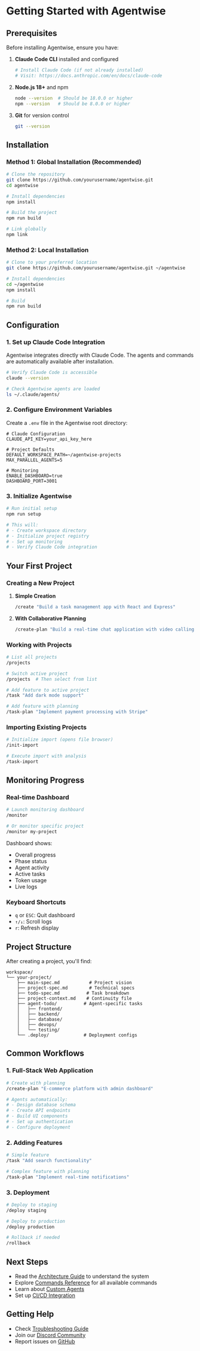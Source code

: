 # Getting Started with Agentwise

## Prerequisites

Before installing Agentwise, ensure you have:

1. **Claude Code CLI** installed and configured
   ```bash
   # Install Claude Code (if not already installed)
   # Visit: https://docs.anthropic.com/en/docs/claude-code
   ```

2. **Node.js 18+** and npm
   ```bash
   node --version  # Should be 18.0.0 or higher
   npm --version   # Should be 8.0.0 or higher
   ```

3. **Git** for version control
   ```bash
   git --version
   ```

## Installation

### Method 1: Global Installation (Recommended)

```bash
# Clone the repository
git clone https://github.com/yourusername/agentwise.git
cd agentwise

# Install dependencies
npm install

# Build the project
npm run build

# Link globally
npm link
```

### Method 2: Local Installation

```bash
# Clone to your preferred location
git clone https://github.com/yourusername/agentwise.git ~/agentwise

# Install dependencies
cd ~/agentwise
npm install

# Build
npm run build
```

## Configuration

### 1. Set up Claude Code Integration

Agentwise integrates directly with Claude Code. The agents and commands are automatically available after installation.

```bash
# Verify Claude Code is accessible
claude --version

# Check Agentwise agents are loaded
ls ~/.claude/agents/
```

### 2. Configure Environment Variables

Create a `.env` file in the Agentwise root directory:

```env
# Claude Configuration
CLAUDE_API_KEY=your_api_key_here

# Project Defaults
DEFAULT_WORKSPACE_PATH=~/agentwise-projects
MAX_PARALLEL_AGENTS=5

# Monitoring
ENABLE_DASHBOARD=true
DASHBOARD_PORT=3001
```

### 3. Initialize Agentwise

```bash
# Run initial setup
npm run setup

# This will:
# - Create workspace directory
# - Initialize project registry
# - Set up monitoring
# - Verify Claude Code integration
```

## Your First Project

### Creating a New Project

1. **Simple Creation**
   ```bash
   /create "Build a task management app with React and Express"
   ```

2. **With Collaborative Planning**
   ```bash
   /create-plan "Build a real-time chat application with video calling"
   ```

### Working with Projects

```bash
# List all projects
/projects

# Switch active project
/projects  # Then select from list

# Add feature to active project
/task "Add dark mode support"

# Add feature with planning
/task-plan "Implement payment processing with Stripe"
```

### Importing Existing Projects

```bash
# Initialize import (opens file browser)
/init-import

# Execute import with analysis
/task-import
```

## Monitoring Progress

### Real-time Dashboard

```bash
# Launch monitoring dashboard
/monitor

# Or monitor specific project
/monitor my-project
```

Dashboard shows:
- Overall progress
- Phase status
- Agent activity
- Active tasks
- Token usage
- Live logs

### Keyboard Shortcuts

- `q` or `ESC`: Quit dashboard
- `↑/↓`: Scroll logs
- `r`: Refresh display

## Project Structure

After creating a project, you'll find:

```
workspace/
└── your-project/
    ├── main-spec.md           # Project vision
    ├── project-spec.md        # Technical specs
    ├── todo-spec.md          # Task breakdown
    ├── project-context.md    # Continuity file
    ├── agent-todo/          # Agent-specific tasks
    │   ├── frontend/
    │   ├── backend/
    │   ├── database/
    │   ├── devops/
    │   └── testing/
    └── .deploy/             # Deployment configs
```

## Common Workflows

### 1. Full-Stack Web Application

```bash
# Create with planning
/create-plan "E-commerce platform with admin dashboard"

# Agents automatically:
# - Design database schema
# - Create API endpoints
# - Build UI components
# - Set up authentication
# - Configure deployment
```

### 2. Adding Features

```bash
# Simple feature
/task "Add search functionality"

# Complex feature with planning
/task-plan "Implement real-time notifications"
```

### 3. Deployment

```bash
# Deploy to staging
/deploy staging

# Deploy to production
/deploy production

# Rollback if needed
/rollback
```

## Next Steps

- Read the [Architecture Guide](./architecture.md) to understand the system
- Explore [Commands Reference](./commands.md) for all available commands
- Learn about [Custom Agents](./agents.md#creating-custom-agents)
- Set up [CI/CD Integration](./workflow.md#cicd-integration)

## Getting Help

- Check [Troubleshooting Guide](./troubleshooting.md)
- Join our [Discord Community](https://discord.gg/agentwise)
- Report issues on [GitHub](https://github.com/yourusername/agentwise/issues)